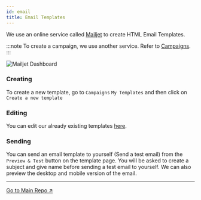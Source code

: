 ```yaml
---
id: email
title: Email Templates
---
```


We use an online service called [Mailjet](https://www.mailjet.com) to create HTML Email Templates.

:::note
To create a campaign, we use another service. Refer to [Campaigns](campaigns.md).
:::

![Mailjet Dashboard](img/email01.png)

### Creating

To create a new template, go to
```Campaigns``` ```My Templates``` and then click on ```Create a new template```

### Editing

You can edit our already existing templates [here](https://app.mailjet.com/templates/start/marketing).

### Sending

You can send an email template to yourself (Send a test email) from the ```Preview & Test``` button on the template page. You will be asked to create a subject and give name before sending a test email to yourself. We can also preview the desktop and mobile version of the email.

___

[Go to Main Repo ↗](https://drive.google.com/open?id=11KXuPq4HX1llnvEmzUOvAOFbjy5nM95N)

